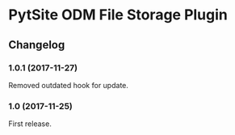 # PytSite ODM File Storage Plugin


## Changelog


### 1.0.1 (2017-11-27)

Removed outdated hook for update.


### 1.0 (2017-11-25)

First release.
